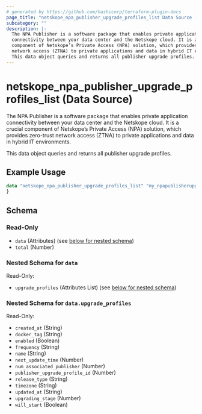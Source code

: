 ```yaml
---
# generated by https://github.com/hashicorp/terraform-plugin-docs
page_title: "netskope_npa_publisher_upgrade_profiles_list Data Source - terraform-provider-netskope"
subcategory: ""
description: |-
  The NPA Publisher is a software package that enables private application
  connectivity between your data center and the Netskope cloud. It is a crucial
  component of Netskope’s Private Access (NPA) solution, which provides zero-trust
  network access (ZTNA) to private applications and data in hybrid IT environments.
  This data object queries and returns all publisher upgrade profiles.
---
```


# netskope_npa_publisher_upgrade_profiles_list (Data Source)

The NPA Publisher is a software package that enables private application
connectivity between your data center and the Netskope cloud. It is a crucial
component of Netskope’s Private Access (NPA) solution, which provides zero-trust
network access (ZTNA) to private applications and data in hybrid IT environments.

This data object queries and returns all publisher upgrade profiles.

## Example Usage

```terraform
data "netskope_npa_publisher_upgrade_profiles_list" "my_npapublisherupgradeprofileslist" {
}
```

<!-- schema generated by tfplugindocs -->
## Schema

### Read-Only

- `data` (Attributes) (see [below for nested schema](#nestedatt--data))
- `total` (Number)

<a id="nestedatt--data"></a>
### Nested Schema for `data`

Read-Only:

- `upgrade_profiles` (Attributes List) (see [below for nested schema](#nestedatt--data--upgrade_profiles))

<a id="nestedatt--data--upgrade_profiles"></a>
### Nested Schema for `data.upgrade_profiles`

Read-Only:

- `created_at` (String)
- `docker_tag` (String)
- `enabled` (Boolean)
- `frequency` (String)
- `name` (String)
- `next_update_time` (Number)
- `num_associated_publisher` (Number)
- `publisher_upgrade_profile_id` (Number)
- `release_type` (String)
- `timezone` (String)
- `updated_at` (String)
- `upgrading_stage` (Number)
- `will_start` (Boolean)
